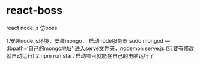 # react-boss
react node.js 仿boss

1.安装node.js环境，安装mongo，
    启动node服务器 sudo mongod —dbpath=‘自己的mongo地址’ 
    进入serve文件夹，nodemon serve.js  (只要有修改就自动运行)
2.npm run start 启动项目就能在自己的电脑运行了

